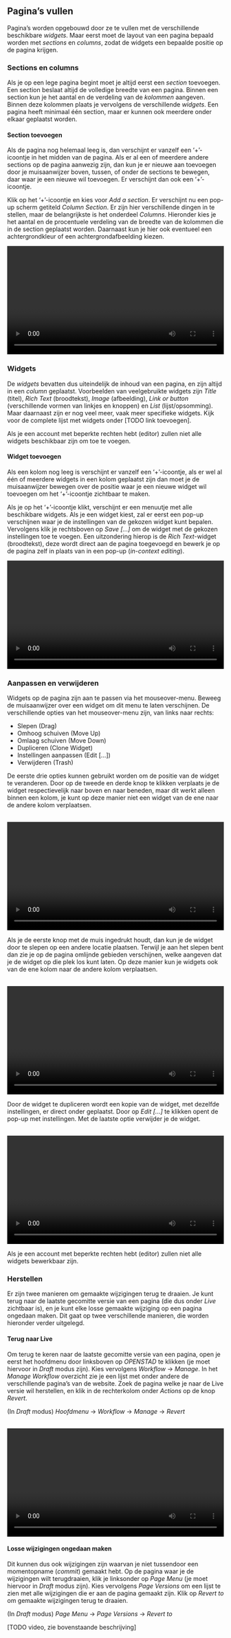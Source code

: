 ## Pagina’s vullen

Pagina’s worden opgebouwd door ze te vullen met de verschillende beschikbare _widgets_. Maar eerst moet de layout van een pagina bepaald worden met _sections_ en _columns_, zodat de widgets een bepaalde positie op de pagina krijgen.

### Sections en columns

Als je op een lege pagina begint moet je altijd eerst een _section_ toevoegen. Een section beslaat altijd de volledige breedte van een pagina. Binnen een section kun je het aantal en de verdeling van de _kolommen_ aangeven. Binnen deze kolommen plaats je vervolgens de verschillende _widgets_. Een pagina heeft minimaal één section, maar er kunnen ook meerdere onder elkaar geplaatst worden.


#### Section toevoegen

Als de pagina nog helemaal leeg is, dan verschijnt er vanzelf een ‘+’-icoontje in het midden van de pagina. Als er al een of meerdere andere sections op de pagina aanwezig zijn, dan kun je er nieuwe aan toevoegen door je muisaanwijzer boven, tussen, of onder de sections te bewegen, daar waar je een nieuwe wil toevoegen. Er verschijnt dan ook een ‘+’-icoontje.

Klik op het ‘+’-icoontje en kies voor _Add a section_. Er verschijnt nu een pop-up scherm getiteld _Column Section_. Er zijn hier verschillende dingen in te stellen, maar de belangrijkste is het onderdeel _Columns_. Hieronder kies je het aantal en de procentuele verdeling van de breedte van de kolommen die in de section geplaatst worden. Daarnaast kun je hier ook eventueel een achtergrondkleur of een achtergrondafbeelding kiezen.

<video autoplay loop width="100%">

    <source src="/video/add-section.mp4" type="video/mp4">

    Sorry, your browser doesn't support embedded videos.

</video>

### Widgets

De _widgets_ bevatten dus uiteindelijk de inhoud van een pagina, en zijn altijd in een _column_ geplaatst. Voorbeelden van veelgebruikte widgets zijn _Title_ (titel), _Rich Text_ (broodtekst), _Image_ (afbeelding), _Link or button_ (verschillende vormen van linkjes en knoppen) en _List_ (lijst/opsomming). Maar daarnaast zijn er nog veel meer, vaak meer specifieke widgets. Kijk voor de complete lijst met widgets onder [TODO link toevoegen].

Als je een account met beperkte rechten hebt (editor) zullen niet alle widgets beschikbaar zijn om toe te voegen.


#### Widget toevoegen

Als een kolom nog leeg is verschijnt er vanzelf een ‘+’-icoontje, als er wel al één of meerdere widgets in een kolom geplaatst zijn dan moet je de muisaanwijzer bewegen over de positie waar je een nieuwe widget wil toevoegen om het ‘+’-icoontje zichtbaar te maken.

Als je op het ‘+’-icoontje klikt, verschijnt er een menuutje met alle beschikbare widgets. Als je een widget kiest, zal er eerst een pop-up verschijnen waar je de instellingen van de gekozen widget kunt bepalen. Vervolgens klik je rechtsboven op _Save [...]_ om de widget met de gekozen instellingen toe te voegen. Een uitzondering hierop is de _Rich Text_-widget (broodtekst), deze wordt direct aan de pagina toegevoegd en bewerk je op de pagina zelf in plaats van in een pop-up (_in-context editing_).

<video autoplay loop width="100%">

    <source src="/video/add-widget.mp4" type="video/mp4">

    Sorry, your browser doesn't support embedded videos.

</video>



### Aanpassen en verwijderen

Widgets op de pagina zijn aan te passen via het mouseover-menu. Beweeg de muisaanwijzer over een widget om dit menu te laten verschijnen. De verschillende opties van het mouseover-menu zijn, van links naar rechts:



*   Slepen (Drag)
*   Omhoog schuiven (Move Up)
*   Omlaag schuiven (Move Down)
*   Dupliceren (Clone Widget)
*   Instellingen aanpassen (Edit [...])
*   Verwijderen (Trash)

De eerste drie opties kunnen gebruikt worden om de positie van de widget te veranderen. Door op de tweede en derde knop te klikken verplaats je de widget respectievelijk naar boven en naar beneden, maar dit werkt alleen binnen een kolom, je kunt op deze manier niet een widget van de ene naar de andere kolom verplaatsen.

<br />

<video autoplay loop width="100%">

    <source src="/video/move-widget-buttons.mp4" type="video/mp4">

    Sorry, your browser doesn't support embedded videos.

</video>

<br />

Als je de eerste knop met de muis ingedrukt houdt, dan kun je de widget door te slepen op een andere locatie plaatsen. Terwijl je aan het slepen bent dan zie je op de pagina omlijnde gebieden verschijnen, welke aangeven dat je de widget op die plek los kunt laten. Op deze manier kun je widgets ook van de ene kolom naar de andere kolom verplaatsen.

<br />

<video autoplay loop width="100%">

    <source src="/video/move-widget-dragdrop.mp4" type="video/mp4">

    Sorry, your browser doesn't support embedded videos.

</video>

<br />

Door de widget te dupliceren wordt een kopie van de widget, met dezelfde instellingen, er direct onder geplaatst. Door op _Edit [...]_ te klikken opent de pop-up met instellingen. Met de laatste optie verwijder je de widget.

<br />

<video autoplay loop width="100%">

    <source src="/video/duplicate-edit.mp4" type="video/mp4">

    Sorry, your browser doesn't support embedded videos.

</video>

<br />

Als je een account met beperkte rechten hebt (editor) zullen niet alle widgets bewerkbaar zijn.



### Herstellen

Er zijn twee manieren om gemaakte wijzigingen terug te draaien. Je kunt terug naar de laatste gecomitte versie van een pagina (die dus onder _Live_ zichtbaar is), en je kunt elke losse gemaakte wijziging op een pagina ongedaan maken. Dit gaat op twee verschillende manieren, die worden hieronder verder uitgelegd.


#### Terug naar Live

Om terug te keren naar de laatste gecomitte versie van een pagina, open je eerst het hoofdmenu door linksboven op _OPENSTAD_ te klikken (je moet hiervoor in _Draft_ modus zijn). Kies vervolgens _Workflow_ → _Manage_. In het _Manage Workflow_ overzicht zie je een lijst met onder andere de verschillende pagina’s van de website. Zoek de pagina welke je naar de Live versie wil herstellen, en klik in de rechterkolom onder _Actions_ op de knop _Revert_.

(In _Draft_ modus) _Hoofdmenu_ → _Workflow_ → _Manage_ → _Revert_

<br />

<video autoplay loop width="100%">

    <source src="/video/revert-to-live.mp4" type="video/mp4">

    Sorry, your browser doesn't support embedded videos.

</video>

<br />


#### Losse wijzigingen ongedaan maken

Dit kunnen dus ook wijzigingen zijn waarvan je niet tussendoor een momentopname (_commit_) gemaakt hebt. Op de pagina waar je de wijzigingen wilt terugdraaien, klik je linksonder op _Page Menu_ (je moet hiervoor in _Draft_ modus zijn). Kies vervolgens _Page Versions_ om een lijst te zien met alle wijzigingen die er aan de pagina gemaakt zijn. Klik op _Revert to_ om gemaakte wijzigingen terug te draaien.

(In _Draft_ modus) _Page Menu_ → _Page Versions_ → _Revert to_

[TODO video, zie bovenstaande beschrijving]
